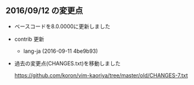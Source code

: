 ## 2016/09/12 の変更点

*   ベースコードを8.0.0000に更新しました
*   contrib 更新
    *   lang-ja (2016-09-11 4be9b93)
*   過去の変更点(CHANGES.txt)を移動しました

    <https://github.com/koron/vim-kaoriya/tree/master/old/CHANGES-7.txt>

